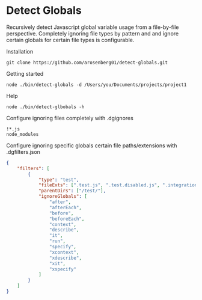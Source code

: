 # Detect Globals

Recursively detect Javascript global variable usage from a file-by-file perspective. Completely ignoring file types by pattern and and ignore certain globals for certain file types is configurable.

Installation
```
git clone https://github.com/arosenberg01/detect-globals.git
```

Getting started
```
node ./bin/detect-globals -d /Users/you/Documents/projects/project1
```

Help
```
node ./bin/detect-glbobals -h
```


Configure ignoring files completely with .dgignores
```
!*.js
node_modules
```


Configure ignoring specific globals certain file paths/extensions with .dgfilters.json
```json
{
    "filters": [
        {
            "type": "test",
            "fileExts": [".test.js", ".test.disabled.js", ".integration.disabled.js"],
            "parentDirs": ["/test/"],
            "ignoreGlobals": [
                "after",
                "afterEach",
                "before",
                "beforeEach",
                "context",
                "describe",
                "it",
                "run",
                "specify",
                "xcontext",
                "xdescribe",
                "xit",
                "xspecify"
            ]
        }
    ]
}
```